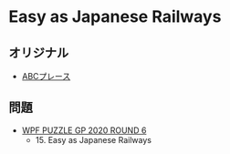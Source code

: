 # Easy as Japanese Railways

## オリジナル
- [ABCプレース](easyas.md)

## 問題
- [WPF PUZZLE GP 2020 ROUND 6](../questions/wpfpgp2020_6.md)
	- 15\. Easy as Japanese Railways
